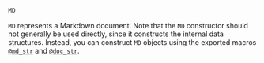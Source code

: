 ```julia
MD
```

`MD` represents a Markdown document. Note that the `MD` constructor should not generally be used directly, since it constructs the internal data structures. Instead, you can construct `MD` objects using the exported macros [`@md_str`](@ref) and [`@doc_str`](@ref).
